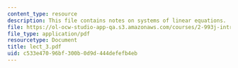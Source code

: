 ```yaml
---
content_type: resource
description: This file contains notes on systems of linear equations.
file: https://ol-ocw-studio-app-qa.s3.amazonaws.com/courses/2-993j-introduction-to-numerical-analysis-for-engineering-13-002j-spring-2005/c533e47096bf300b0d9d444defefb4eb_lect_3.pdf
file_type: application/pdf
resourcetype: Document
title: lect_3.pdf
uid: c533e470-96bf-300b-0d9d-444defefb4eb
---
```


